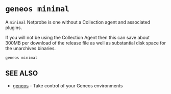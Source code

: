 # `geneos minimal`

A `minimal` Netprobe is one without a Collection agent and associated plugins.

If you will not be using the Collection Agent then this can save about 300MB per download of the release file as well as substantial disk space for the unarchives binaries.
```text
geneos minimal
```

## SEE ALSO

* [geneos](geneos.md)	 - Take control of your Geneos environments
